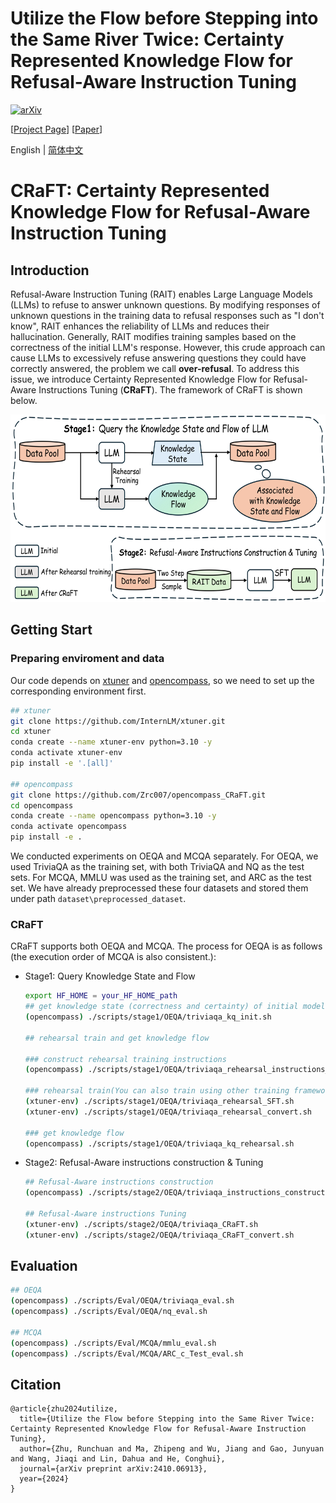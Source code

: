 # Utilize the Flow before Stepping into the Same River Twice: Certainty Represented Knowledge Flow for Refusal-Aware Instruction Tuning

[![arXiv](https://img.shields.io/badge/arXiv-2410.06913-b31b1b.svg)](https://arxiv.org/abs/2410.06913)

[[Project Page](https://zrc007.github.io/CRaFT_page/)] [[Paper](https://arxiv.org/abs/2410.06913)]

English | [简体中文](README-zh.md)

# CRaFT: Certainty Represented Knowledge Flow for Refusal-Aware Instruction Tuning

## Introduction

Refusal-Aware Instruction Tuning (RAIT) enables Large Language Models (LLMs) to refuse to answer unknown questions. By modifying responses of unknown questions in the training data to refusal responses such as "I don't know", RAIT enhances the reliability of LLMs and reduces their hallucination. Generally, RAIT modifies training samples based on the correctness of the initial LLM's response. However, this crude approach can cause LLMs to excessively refuse answering questions they could have correctly answered, the problem we call **over-refusal**. To address this issue, we introduce Certainty Represented Knowledge Flow for Refusal-Aware Instructions Tuning (**CRaFT**). The framework of CRaFT is shown below.

<div align="center">
  <img src="./images/framework.jpg" alt="示例图片" width="600" height="300" />
</div>

## Getting Start

### Preparing enviroment and data

Our code depends on [xtuner](https://github.com/InternLM/xtuner.git) and [opencompass](https://github.com/Zrc007/opencompass_CRaFT.git), so we need to set up the corresponding environment first.

```bash
## xtuner
git clone https://github.com/InternLM/xtuner.git
cd xtuner
conda create --name xtuner-env python=3.10 -y
conda activate xtuner-env
pip install -e '.[all]'

## opencompass
git clone https://github.com/Zrc007/opencompass_CRaFT.git
cd opencompass
conda create --name opencompass python=3.10 -y
conda activate opencompass
pip install -e .
```

We conducted experiments on OEQA and MCQA separately. For OEQA, we used TriviaQA as the training set, with both TriviaQA and NQ as the test sets. For MCQA, MMLU was used as the training set, and ARC as the test set. We have already preprocessed these four datasets and stored them under path `dataset\preprocessed_dataset`.

### CRaFT

CRaFT supports both OEQA and MCQA. The process for OEQA is as follows (the execution order of MCQA is also consistent.):

- Stage1: Query Knowledge State and Flow

  ```bash
  export HF_HOME = your_HF_HOME_path
  ## get knowledge state (correctness and certainty) of initial model
  (opencompass) ./scripts/stage1/OEQA/triviaqa_kq_init.sh

  ## rehearsal train and get knowledge flow

  ### construct rehearsal training instructions
  (opencompass) ./scripts/stage1/OEQA/triviaqa_rehearsal_instructions_construction.sh

  ### rehearsal train(You can also train using other training frameworks and then add the model to `compass_config/models`)
  (xtuner-env) ./scripts/stage1/OEQA/triviaqa_rehearsal_SFT.sh
  (xtuner-env) ./scripts/stage1/OEQA/triviaqa_rehearsal_convert.sh

  ### get knowledge flow
  (opencompass) ./scripts/stage1/OEQA/triviaqa_kq_rehearsal.sh
  ```

- Stage2: Refusal-Aware instructions construction & Tuning

  ```bash
  ## Refusal-Aware instructions construction
  (opencompass) ./scripts/stage2/OEQA/triviaqa_instructions_construction.sh

  ## Refusal-Aware instructions Tuning
  (xtuner-env) ./scripts/stage2/OEQA/triviaqa_CRaFT.sh
  (xtuner-env) ./scripts/stage2/OEQA/triviaqa_CRaFT_convert.sh
  ```

## Evaluation

```bash
## OEQA
(opencompass) ./scripts/Eval/OEQA/triviaqa_eval.sh
(opencompass) ./scripts/Eval/OEQA/nq_eval.sh

## MCQA
(opencompass) ./scripts/Eval/MCQA/mmlu_eval.sh
(opencompass) ./scripts/Eval/MCQA/ARC_c_Test_eval.sh
```

## Citation

```
@article{zhu2024utilize,
  title={Utilize the Flow before Stepping into the Same River Twice: Certainty Represented Knowledge Flow for Refusal-Aware Instruction Tuning},
  author={Zhu, Runchuan and Ma, Zhipeng and Wu, Jiang and Gao, Junyuan and Wang, Jiaqi and Lin, Dahua and He, Conghui},
  journal={arXiv preprint arXiv:2410.06913},
  year={2024}
}
```
